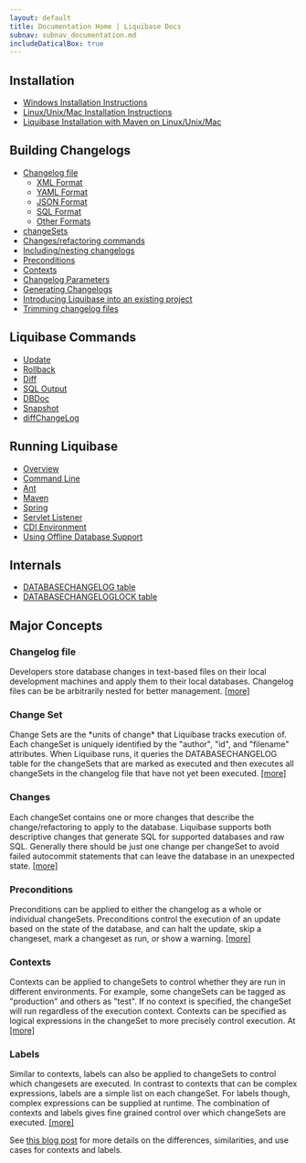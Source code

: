 ```yaml
---
layout: default
title: Documentation Home | Liquibase Docs
subnav: subnav_documentation.md
includeDaticalBox: true
---
```


<div class="container">
<div class="span-10 append-1">

<h2>Installation</h2>
<ul>
<li><a href="installation-windows.html">Windows Installation Instructions</a></li>
<li><a href="installation-linux-unix-mac.html">Linux/Unix/Mac Installation Instructions</a></li>
<li><a href="installation-linux-unix-mac-with-maven.html">Liquibase Installation with Maven on Linux/Unix/Mac</a></li>
</ul>
<h2>Building Changelogs</h2>
<ul>
<li><a href="databasechangelog.html">Changelog file</a>
<ul>
    <li><a href="xml_format.html">XML Format</a></li>
    <li><a href="yaml_format.html">YAML Format</a></li>
    <li><a href="json_format.html">JSON Format</a></li>
    <li><a href="sql_format.html">SQL Format</a></li>
    <li><a href="other_formats.html">Other Formats</a></li>
</ul></li>
<li><a href="changeset.html">changeSets</a></li>
<li><a href="changes/index.html">Changes/refactoring commands</a></li>
<li><a href="include.html">Including/nesting changelogs</a></li>
<li><a href="preconditions.html">Preconditions</a></li>
<li><a href="contexts.html">Contexts</a></li>
<li><a href="changelog_parameters.html">Changelog Parameters</a></li>
<li><a href="generating_changelogs.html">Generating Changelogs</a></li>
<li><a href="existing_project.html">Introducing Liquibase into an existing project</a></li>
<li><a href="trimming_changelogs.html">Trimming changelog files</a></li>
</ul>

<h2>Liquibase Commands</h2>
<ul>
<li><a href="update.html">Update</a></li>
<li><a href="rollback.html">Rollback</a></li>
<li><a href="diff.html">Diff</a></li>
<li><a href="sql_output.html">SQL Output</a></li>
<li><a href="dbdoc.html">DBDoc</a></li>
<li><a href="snapshot.html">Snapshot</a></li>
<li><a href="diffChangeLog.html">diffChangeLog</a></li>
</ul>

<h2>Running Liquibase</h2>
<ul>
<li><a href="running.html">Overview</a></li>
<li><a href="command_line.html">Command Line</a></li>
<li><a href="ant/index.html">Ant</a></li>
<li><a href="maven/index.html">Maven</a></li>
<li><a href="spring.html">Spring</a></li>
<li><a href="servlet_listener.html">Servlet Listener</a></li>
<li><a href="cdi.html">CDI Environment</a></li>
<li><a href="offline.html">Using Offline Database Support</a></li>
</ul>

<h2>Internals</h2>
<ul>
    <li><a href="databasechangelog_table.html">DATABASECHANGELOG table</a></li>
    <li><a href="databasechangeloglock_table.html">DATABASECHANGELOGLOCK table</a></li>
</ul>
</div>

<div class="span-13 last">
<h2>Major Concepts</h2>

<h3>Changelog file</h3>
<p>
Developers store database changes in text-based files on their local development machines and apply them to their local databases.
Changelog files can be be arbitrarily nested for better management. <a href="databasechangelog.html">[more]</a>
</p>

<h3>Change Set</h3>
<p>
Change Sets are the *units of change* that Liquibase tracks execution of. Each changeSet is uniquely identified by the "author", "id", and "filename" attributes.
When Liquibase runs, it queries the DATABASECHANGELOG table for the changeSets that are marked as executed and then executes all changeSets in the changelog file that have not yet been executed.
 <a href="changeset.html">[more]</a>
</p>

<h3>Changes</h3>
<p>
Each changeSet contains one or more changes that describe the change/refactoring to apply to the database. Liquibase supports both descriptive changes 
that generate SQL for supported databases and raw SQL. Generally there should be just one change per changeSet to avoid failed autocommit statements 
that can leave the database in an unexpected state. <a href="changes/index.html">[more]</a>
</p>

<h3>Preconditions</h3>
<p>
Preconditions can be applied to either the changelog as a whole or individual changeSets. Preconditions control the execution of an update based on the 
state of the database, and can halt the update, skip a changeset, mark a changeset as run, or show a warning.
 <a href="preconditions.html">[more]</a>
</p>

<h3>Contexts</h3>
<p>
Contexts can be applied to changeSets to control whether they are run in different environments. For example, some changeSets can be tagged as "production" and others as "test".
If no context is specified, the changeSet will run regardless of the execution context. Contexts can be specified as logical expressions in the changeSet to
more precisely control execution. At 
 <a href="contexts.html">[more]</a>
</p>

<h3>Labels</h3>
<p>
Similar to contexts, labels can also be applied to changeSets to control which changesets are executed. In contrast to contexts that can be complex expressions, labels are a simple 
list on each changeSet. For labels though, complex expressions can be supplied at runtime. The combination of contexts and labels gives fine grained control over which changeSets
are executed. <a href="labels.html">[more]</a>
</p>

See <a href="/2014/11/contexts-vs-labels.html">this blog post</a> for more details on the differences, similarities, and use cases for contexts and labels.

</div>

</div>
